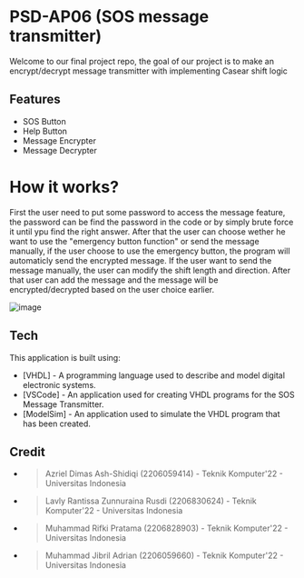 # PSD-AP06 (SOS message transmitter)

Welcome to our final project repo, the goal of our project is to make an encrypt/decrypt message transmitter with implementing Casear shift logic

## Features

- SOS Button
- Help Button 
- Message Encrypter
- Message Decrypter


# How it works?
First the user need to put some password to access the message feature, the password can be find the password in the code or by simply brute force it until ypu find the right answer. After that the user can choose wether he want to use the "emergency button function" or send the message manually, if the user choose to use the emergency button, the program will automaticly send the encrypted message. If the user want to send the message manually, the user can modify the shift length and direction. After that user can add the message and the message will be encrypted/decrypted based on the user choice earlier.


![image](https://github.com/MRifkiPratama/PSD-AP06/assets/133479361/3534b09a-a1a0-476b-9a6a-77377872c9c0)



## Tech

This application is built using:

- [VHDL] - A programming language used to describe and model digital electronic systems.
- [VSCode] - An application used for creating VHDL programs for the SOS Message Transmitter.
- [ModelSim] - An application used to simulate the VHDL program that has been created.

## Credit
- > Azriel Dimas Ash-Shidiqi (2206059414) - Teknik Komputer'22 - Universitas Indonesia
- > Lavly Rantissa Zunnuraina Rusdi (2206830624) - Teknik Komputer'22 - Universitas Indonesia
- > Muhammad Rifki Pratama (2206828903) - Teknik Komputer'22 - Universitas Indonesia
- > Muhammad Jibril Adrian (2206059660) - Teknik Komputer'22 - Universitas Indonesia
